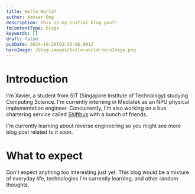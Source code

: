 ```yaml
---
title: Hello World!
author: Xavier Ong
description: This is my initial blog post!
fmContentType: blogs
keywords: []
draft: false
pubDate: 2024-10-20T02:42:06.001Z
heroImage: /blog-images/hello-world-heroImage.png
---
```

# Introduction
I'm Xavier, a student from SIT (Singapore Institute of Technology) studying Computing Science. I'm currently interning in Mediatek as an NPU physical implementation engineer. Concurrently, I'm also working on a bus chartering service called [Shiftbus](https://shiftbus.com) with a bunch of friends.

I'm currently learning about reverse engineering so you might see more blog post related to it soon.

# What to expect
Don't expect anything too interesting just yet. This blog would be a mixture of everyday life, technologies I'm currently learning, and other random thoughts.